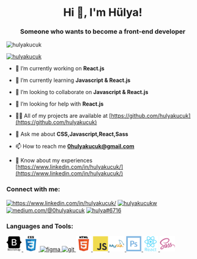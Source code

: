 <h1 align="center">Hi 👋, I'm Hülya!</h1>
<h3 align="center">Someone who wants to become a front-end developer</h3>

<p align="left"> <img src="https://komarev.com/ghpvc/?username=hulyakucuk&label=Profile%20views&color=0e75b6&style=flat" alt="hulyakucuk" /> </p>

<p align="left"> <a href="https://github.com/ryo-ma/github-profile-trophy"><img src="https://github-profile-trophy.vercel.app/?username=hulyakucuk" alt="hulyakucuk" /></a> </p>

- 🔭 I’m currently working on **React.js**

- 🌱 I’m currently learning **Javascript & React.js**

- 👯 I’m looking to collaborate on **Javascript & React.js**

- 🤝 I’m looking for help with **React.js**

- 👨‍💻 All of my projects are available at [https://github.com/hulyakucuk](https://github.com/hulyakucuk)

- 💬 Ask me about **CSS,Javascript,React,Sass**

- 📫 How to reach me **0hulyakucuk@gmail.com**

- 📄 Know about my experiences [https://www.linkedin.com/in/hulyakucuk/](https://www.linkedin.com/in/hulyakucuk/)

<h3 align="left">Connect with me:</h3>
<p align="left">
<a href="https://linkedin.com/in/https://www.linkedin.com/in/hulyakucuk/" target="blank"><img align="center" src="https://raw.githubusercontent.com/rahuldkjain/github-profile-readme-generator/master/src/images/icons/Social/linked-in-alt.svg" alt="https://www.linkedin.com/in/hulyakucuk/" height="30" width="40" /></a>
<a href="https://instagram.com/hulyakucukw" target="blank"><img align="center" src="https://raw.githubusercontent.com/rahuldkjain/github-profile-readme-generator/master/src/images/icons/Social/instagram.svg" alt="hulyakucukw" height="30" width="40" /></a>
<a href="https://medium.com/medium.com/@0hulyakucuk" target="blank"><img align="center" src="https://raw.githubusercontent.com/rahuldkjain/github-profile-readme-generator/master/src/images/icons/Social/medium.svg" alt="medium.com/@0hulyakucuk" height="30" width="40" /></a>
<a href="https://discord.gg/hulya#6716" target="blank"><img align="center" src="https://raw.githubusercontent.com/rahuldkjain/github-profile-readme-generator/master/src/images/icons/Social/discord.svg" alt="hulya#6716" height="30" width="40" /></a>
</p>

<h3 align="left">Languages and Tools:</h3>
<p align="left"> <a href="https://getbootstrap.com" target="_blank" rel="noreferrer"> <img src="https://raw.githubusercontent.com/devicons/devicon/master/icons/bootstrap/bootstrap-plain-wordmark.svg" alt="bootstrap" width="40" height="40"/> </a> <a href="https://www.w3schools.com/css/" target="_blank" rel="noreferrer"> <img src="https://raw.githubusercontent.com/devicons/devicon/master/icons/css3/css3-original-wordmark.svg" alt="css3" width="40" height="40"/> </a> <a href="https://www.figma.com/" target="_blank" rel="noreferrer"> <img src="https://www.vectorlogo.zone/logos/figma/figma-icon.svg" alt="figma" width="40" height="40"/> </a> <a href="https://git-scm.com/" target="_blank" rel="noreferrer"> <img src="https://www.vectorlogo.zone/logos/git-scm/git-scm-icon.svg" alt="git" width="40" height="40"/> </a> <a href="https://www.w3.org/html/" target="_blank" rel="noreferrer"> <img src="https://raw.githubusercontent.com/devicons/devicon/master/icons/html5/html5-original-wordmark.svg" alt="html5" width="40" height="40"/> </a> <a href="https://developer.mozilla.org/en-US/docs/Web/JavaScript" target="_blank" rel="noreferrer"> <img src="https://raw.githubusercontent.com/devicons/devicon/master/icons/javascript/javascript-original.svg" alt="javascript" width="40" height="40"/> </a> <a href="https://www.mysql.com/" target="_blank" rel="noreferrer"> <img src="https://raw.githubusercontent.com/devicons/devicon/master/icons/mysql/mysql-original-wordmark.svg" alt="mysql" width="40" height="40"/> </a> <a href="https://www.photoshop.com/en" target="_blank" rel="noreferrer"> <img src="https://raw.githubusercontent.com/devicons/devicon/master/icons/photoshop/photoshop-line.svg" alt="photoshop" width="40" height="40"/> </a> <a href="https://reactjs.org/" target="_blank" rel="noreferrer"> <img src="https://raw.githubusercontent.com/devicons/devicon/master/icons/react/react-original-wordmark.svg" alt="react" width="40" height="40"/> </a> <a href="https://sass-lang.com" target="_blank" rel="noreferrer"> <img src="https://raw.githubusercontent.com/devicons/devicon/master/icons/sass/sass-original.svg" alt="sass" width="40" height="40"/> </a> </p>
